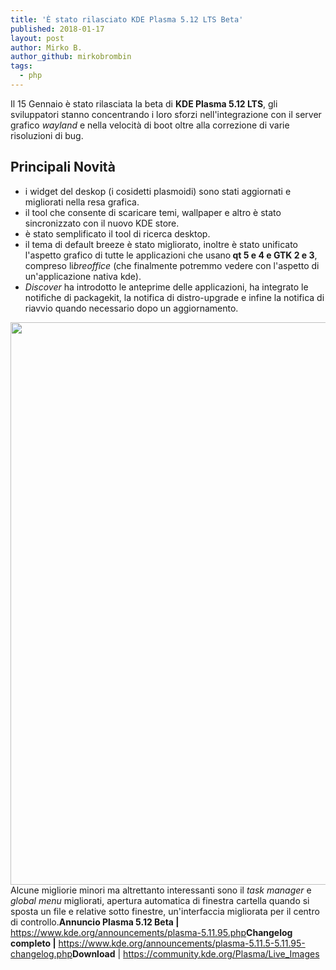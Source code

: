 ```yaml
---
title: 'È stato rilasciato KDE Plasma 5.12 LTS Beta'
published: 2018-01-17
layout: post
author: Mirko B.
author_github: mirkobrombin
tags:
  - php
---
```

Il 15 Gennaio è stato rilasciata la beta di <strong>KDE Plasma 5.12 LTS</strong>, gli sviluppatori stanno concentrando i loro sforzi nell'integrazione con il server grafico <em>wayland</em> e nella velocità di boot oltre alla correzione di varie risoluzioni di bug.<h2>Principali Novità</h2><ul>    <li>i widget del deskop (i cosidetti plasmoidi) sono stati aggiornati e migliorati nella resa grafica.</li>    <li>il tool che consente di scaricare temi, wallpaper e altro è stato sincronizzato con il nuovo KDE store.</li>    <li>è stato semplificato il tool di ricerca desktop.</li>    <li>il tema di default breeze è stato migliorato, inoltre è stato unificato l'aspetto grafico di tutte le applicazioni che usano<strong> qt 5 e 4 e GTK 2 e 3</strong>, compreso li<em>breoffice</em> (che finalmente potremmo vedere con l'aspetto di un'applicazione nativa kde).</li>    <li><em>Discover</em> ha introdotto le anteprime delle applicazioni, ha integrato le notifiche di packagekit, la notifica di distro-upgrade e infine la notifica di riavvio quando necessario dopo un aggiornamento.</li></ul><a href="https://linuxhub.it/wordpress/wp-content/uploads/2018/01/plasma-5.12.png"><img class="aligncenter wp-image-3571 size-full size-full wp-image-288" src="https://linuxhub.it/wordpress/wp-content/uploads/2018/01/plasma-5.12.png" alt="" width="1600" height="900" /></a>Alcune migliorie minori ma altrettanto interessanti sono il <em>task manager</em> e <em>global menu</em> migliorati, apertura automatica di finestra cartella quando si sposta un file e relative sotto finestre, un'interfaccia migliorata per il centro di controllo.<strong>Annuncio Plasma 5.12 Beta |</strong> <a href="https://www.kde.org/announcements/plasma-5.11.95.php" target="_blank" rel="noopener noreferrer">https://www.kde.org/announcements/plasma-5.11.95.php</a><strong>Changelog completo |</strong> <a href="https://www.kde.org/announcements/plasma-5.11.95.php" target="_blank" rel="noopener noreferrer">https://www.kde.org/announcements/plasma-5.11.5-5.11.95-changelog.php</a><strong>Download</strong> | <a href="https://community.kde.org/Plasma/Live_Images" target="_blank" rel="noopener noreferrer">https://community.kde.org/Plasma/Live_Images</a>
